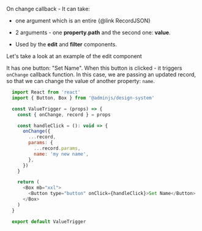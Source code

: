 On change callback - It can take: 

* one argument which is an entire {@link RecordJSON} 
* 2 arguments - one __property.path__ and the second one: __value__. 

* Used by the __edit__ and __filter__ components.
 
Let's take a look at an example of the edit component

It has one button: "Set Name". When this button is clicked - it triggers `onChange` callback
function. In this case, we are passing an updated record, so that we can change the value of another
property: `name`.

```javascript
  import React from 'react'
  import { Button, Box } from '@adminjs/design-system'

  const ValueTrigger = (props) => {
    const { onChange, record } = props

    const handleClick = (): void => {
      onChange({
        ...record,
        params: {
          ...record.params,
          name: 'my new name',
        },
      })
    }

    return (
      <Box mb="xxl">
        <Button type="button" onClick={handleClick}>Set Name</Button>
      </Box>
    )
  }

  export default ValueTrigger
 
```
